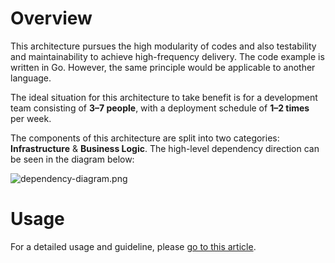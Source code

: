 # Overview 

This architecture pursues the high modularity of codes and also testability and maintainability to achieve high-frequency delivery. The code example is written in Go. However, the same principle would be applicable to another language.

The ideal situation for this architecture to take benefit is for a development team consisting of **3–7 people**, with a deployment schedule of **1–2 times** per week.

The components of this architecture are split into two categories: **Infrastructure** & **Business Logic**. The high-level dependency direction can be seen in the diagram below:

![dependency-diagram.png](assets%2Fdependency-diagram.png)

# Usage

For a detailed usage and guideline, please [go to this article](https://manusia-serba-tanya.medium.com/high-modular-architecture-specification-guideline-41a29779ba91).